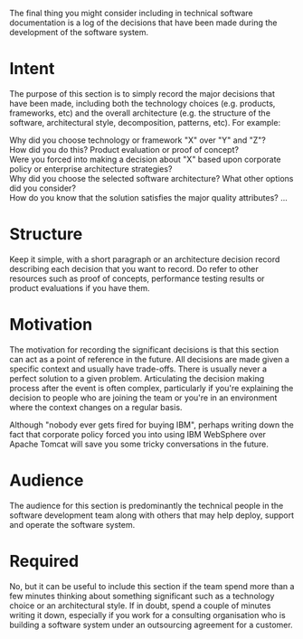 The final thing you might consider including in technical software documentation is a log of the decisions that have been made during the development of the software system.

# Intent
The purpose of this section is to simply record the major decisions that have been made, including both the technology choices (e.g. products, frameworks, etc) and the overall architecture (e.g. the structure of the software, architectural style, decomposition, patterns, etc). For example:

Why did you choose technology or framework "X" over "Y" and "Z"?<br>
How did you do this? Product evaluation or proof of concept?<br>
Were you forced into making a decision about "X" based upon corporate policy or enterprise architecture strategies?<br>
Why did you choose the selected software architecture? What other options did you consider?<br>
How do you know that the solution satisfies the major quality attributes?
...
# Structure
Keep it simple, with a short paragraph or an architecture decision record describing each decision that you want to record. Do refer to other resources such as proof of concepts, performance testing results or product evaluations if you have them.

# Motivation
The motivation for recording the significant decisions is that this section can act as a point of reference in the future. All decisions are made given a specific context and usually have trade-offs. There is usually never a perfect solution to a given problem. Articulating the decision making process after the event is often complex, particularly if you're explaining the decision to people who are joining the team or you're in an environment where the context changes on a regular basis.

Although "nobody ever gets fired for buying IBM", perhaps writing down the fact that corporate policy forced you into using IBM WebSphere over Apache Tomcat will save you some tricky conversations in the future.

# Audience
The audience for this section is predominantly the technical people in the software development team along with others that may help deploy, support and operate the software system.

# Required
No, but it can be useful to include this section if the team spend more than a few minutes thinking about something significant such as a technology choice or an architectural style. If in doubt, spend a couple of minutes writing it down, especially if you work for a consulting organisation who is building a software system under an outsourcing agreement for a customer.